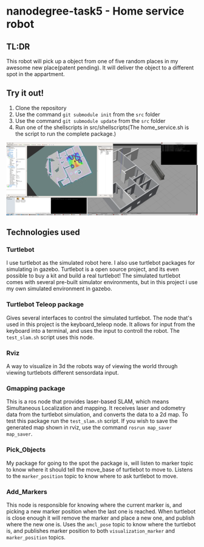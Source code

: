 # nanodegree-task5 - Home service robot

## TL:DR
This robot will pick up a object from one of five random places in my awesome new place(patent pending). It will deliver the object to a different spot in the appartment. 

## Try it out!
1. Clone the repository
2. Use the command `git submodule init` from the `src` folder
2. Use the command `git submodule update` from the `src` folder
3. Run one of the shellscripts in src/shellscripts(The home_service.sh is the script to run the complete package.)


![Home service robot](https://github.com/tobratland/nanodegree-task5/blob/main/images/home_service5.png)

## Technologies used
### Turtlebot
I use turtlebot as the simulated robot here. I also use turtlebot packages for simulating in gazebo. Turtlebot is a open source project, and its even possible to buy a kit and build a real turtlebot! The simulated turtlebot comes with several pre-built simulator environments, but in this project i use my own simulated environment in gazebo.

### Turtlebot Teleop package
Gives several interfaces to control the simulated turtlebot. The node that's used in this project is the keyboard_teleop node. It allows for input from the keyboard into a terminal, and uses the input to controll the robot. The `test_slam.sh` script uses this node. 

### Rviz
A way to visualize in 3d the robots way of viewing the world through viewing turtlebots different sensordata input.

### Gmapping package
This is a ros node that provides laser-based SLAM, which means Simultaneous Localization and mapping.
It receives laser and odometry data from the turtlebot simulation, and converts the data to a 2d map. To test this package run the `test_slam.sh` script. If you wish to save the generated map shown in rviz, use the command `rosrun map_saver map_saver`.

### Pick_Objects
My package for going to the spot the package is, will listen to marker topic to know where it should tell the move_base of turtlebot to move to. Listens to the `marker_position` topic to know where to ask turtlebot to move.   

### Add_Markers
This node is responsible for knowing where the current marker is, and picking a new marker position when the last one is reached. When turtlebot is close enough it will remove the marker and place a new one, and publish where the new one is. Uses the `amcl_pose` topic to know where the turtlebot is, and publishes marker position to both `visualization_marker` and `marker_position` topics. 

